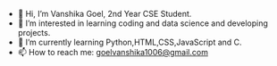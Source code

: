 - 👋 Hi, I’m Vanshika Goel, 2nd Year CSE Student.
- 👀 I’m interested in learning coding and data science and developing projects.
- 🌱 I’m currently learning Python,HTML,CSS,JavaScript and C.
- 📫 How to reach me: goelvanshika1006@gmail.com

